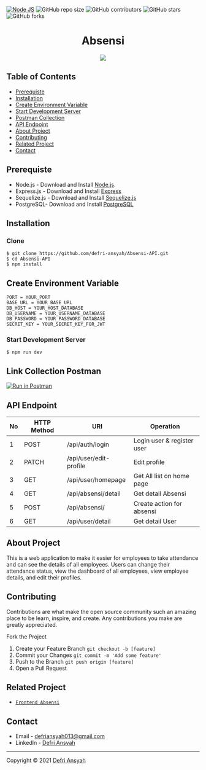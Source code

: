 [![Node JS](https://img.shields.io/badge/Dependencies-Express%20JS-green)](https://nodejs.org/en/)
![GitHub repo size](https://img.shields.io/github/repo-size/defri-ansyah/Absensi-API)
![GitHub contributors](https://img.shields.io/github/contributors/defri-ansyah/Absensi-API)
![GitHub stars](https://img.shields.io/github/stars/defri-ansyah/Absensi-API)
![GitHub forks](https://img.shields.io/github/forks/defri-ansyah/Absensi-API)

<h1 align="center">Absensi</h1>

<p align="center">
  <a href="https://nodejs.org/" target="blank">
    <img src="https://cdn-images-1.medium.com/max/871/1*d2zLEjERsrs1Rzk_95QU9A.png">
  </a>
</p>

## Table of Contents
* [Prerequiste](#Prerequiste)
* [Installation](#Installation)
* [Create Environment Variable](#create-environment-variable)
* [Start Development Server](#Start-Development-Server)
* [Postman Collection](#Postman-Collection)
* [API Endpoint](#API-Endpoint)
* [About Project](#About-Project)
* [Contributing](#Contributing)
* [Related Project](#Related-Project)
* [Contact](#Contact)


## Prerequiste
- Node.js - Download and Install [Node.js](https://nodejs.org/en/).
- Express.js - Download and Install [Express](https://expressjs.com/)
- Sequelize.js - Download and Install [Sequelize.js](https://sequelize.org/)
- PostgreSQL- Download and Install [PostgreSQL](https://www.postgresql.org/)


## Installation
### Clone
```
$ git clone https://github.com/defri-ansyah/Absensi-API.git
$ cd Absensi-API
$ npm install
```

## Create Environment Variable

```
PORT = YOUR_PORT
BASE_URL = YOUR_BASE_URL
DB_HOST = YOUR_HOST_DATABASE
DB_USERNAME = YOUR_USERNAME_DATABASE
DB_PASSWORD = YOUR_PASSWORD_DATABASE
SECRET_KEY = YOUR_SECRET_KEY_FOR_JWT
```

### Start Development Server
```
$ npm run dev
```
## Link Collection Postman
[![Run in Postman](https://run.pstmn.io/button.svg)](https://www.getpostman.com/collections/c7ca0abfc9af11c4efcb)

## API Endpoint
| No  | HTTP Method | URI                           | Operation                  |
| --- | ----------- | ----------------------------- | -------------------------- |
| 1   | POST        | /api/auth/login               | Login user & register user |
| 2   | PATCH       | /api/user/edit-profile        | Edit profile               |
| 3   | GET         | /api/user/homepage            | Get All list on home page  |
| 4   | GET         | /api/absensi/detail           | Get detail Absensi         |
| 5   | POST        | /api/absensi/                 | Create action for absensi  |
| 6   | GET         | /api/user/detail              | Get detail User            |


## About Project
This is a web application to make it easier for employees to take attendance and can see the details of all employees. Users can change their attendance status, view the dashboard of all employees, view employee details, and edit their profiles.

## Contributing

Contributions are what make the open source community such an amazing place to be learn, inspire, and create. Any contributions you make are greatly appreciated.

Fork the Project
1. Create your Feature Branch  ```git checkout -b [feature]```
2. Commit your Changes ```git commit -m 'Add some feature'```
3. Push to the Branch ```git push origin [feature]```
4. Open a Pull Request

## Related Project
* [`Frontend Absensi`](https://github.com/defri-ansyah/Absensi-frontend)

## Contact

- Email - defriansyah013@gmail.com
- LinkedIn - [Defri Ansyah](https://linkedin.com/in/defri-ansyah/)

---
Copyright © 2021 [Defri Ansyah](https://github.com/defri-ansyah)